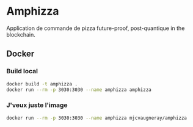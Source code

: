 # Amphizza

Application de commande de pizza future-proof, post-quantique in the blockchain.

## Docker

### Build local

```bash
docker build -t amphizza .
docker run --rm -p 3030:3030 --name amphizza amphizza
```
### J'veux juste l'image

```bash
docker run --rm -p 3030:3030 --name amphizza mjcvaugneray/amphizza
```
